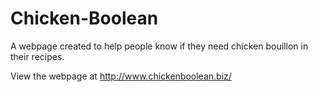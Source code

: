 # Chicken-Boolean

A webpage created to help people know if they need chicken bouillon in their recipes.

View the webpage at http://www.chickenboolean.biz/
